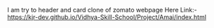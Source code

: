 I am try to header and card clone of zomato webpage Here Link:- https://kjr-dev.github.io/Vidhya-Skill-School/Project/Amai/index.html
